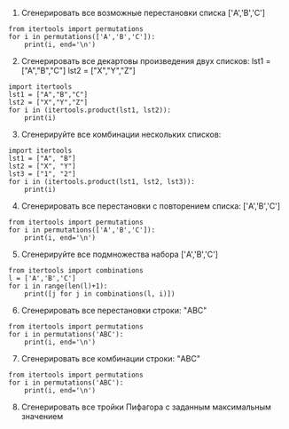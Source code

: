 1. Сгенерировать все возможные перестановки списка ['A','B','C']
```
from itertools import permutations
for i in permutations(['A','B','C']):
    print(i, end='\n')
```

2. Сгенерировать все декартовы произведения двух списков:
lst1 = ["A","B","C"]
lst2 = ["X","Y","Z"]

```
import itertools
lst1 = ["A","B","C"]
lst2 = ["X","Y","Z"]
for i in (itertools.product(lst1, lst2)):
    print(i)
```

3. Сгенерируйте все комбинации нескольких списков:
```
import itertools
lst1 = ["A", "B"]
lst2 = ["X", "Y"]
lst3 = ["1", "2"]
for i in (itertools.product(lst1, lst2, lst3)):
    print(i)
```

4. Сгенерировать все перестановки с повторением списка: ['A','B','C']
```
from itertools import permutations
for i in permutations(['A','B','C']):
    print(i, end='\n')
```
5. Сгенерируйте все подмножества набора ['A','B','C']
```
from itertools import combinations
l = ['A','B','C']
for i in range(len(l)+1):
    print([j for j in combinations(l, i)])
```
6. Сгенерировать все перестановки строки: "ABC"
```
from itertools import permutations
for i in permutations('ABC'):
    print(i, end='\n')
```
7. Сгенерировать все комбинации строки: "ABC"
```
from itertools import permutations
for i in permutations('ABC'):
    print(i, end='\n')
```

8. Сгенерировать все тройки Пифагора с заданным максимальным значением

